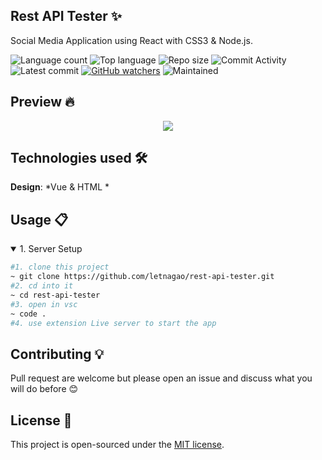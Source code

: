 ## Rest API Tester ✨
Social Media Application using React with CSS3 & Node.js.

![Language count](https://img.shields.io/github/languages/count/letnagao/rest-api-tester?color=green)
![Top language](https://img.shields.io/github/languages/top/letnagao/rest-api-tester?color=ff69b4)
![Repo size](https://img.shields.io/github/repo-size/letnagao/rest-api-tester?color=yellow)
![Commit Activity](https://img.shields.io/github/commit-activity/y/letnagao/rest-api-tester?color=blue)
![Latest commit](https://img.shields.io/github/last-commit/letnagao/rest-api-tester?color=red)
[![GitHub watchers](https://img.shields.io/github/watchers/letnagao/rest-api-tester?logo=GitHub)](https://github.com/letnagao/rest-api-tester/watchers)
![Maintained](https://img.shields.io/maintenance/yes/9999)

## Preview 🔥

<p align="center">
  <img src= "https://user-images.githubusercontent.com/99754900/173962710-17c24f3f-3836-4a97-98eb-8b59ce80cad5.png" />
</p>

## Technologies used 🛠️
**Design**: *Vue & HTML *<br />

## Usage 📋
<details open>
<summary>1. Server Setup</summary>

```bash
#1. clone this project
~ git clone https://github.com/letnagao/rest-api-tester.git
#2. cd into it
~ cd rest-api-tester
#3. open in vsc
~ code .
#4. use extension Live server to start the app

```

</details>

## Contributing 💡
Pull request are welcome but please open an issue and discuss what you will do before 😊

## License 📄
This project is open-sourced under the [MIT license](https://opensource.org/licenses/MIT).
